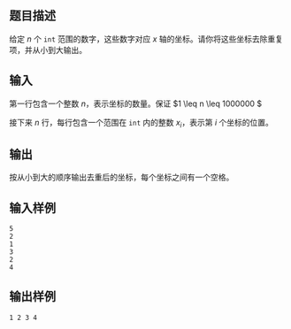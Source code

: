 ## 题目描述

给定 $n$ 个 `int` 范围的数字，这些数字对应 $x$ 轴的坐标。请你将这些坐标去除重复项，并从小到大输出。

## 输入

第一行包含一个整数 $n$，表示坐标的数量。保证 $1 \leq n  \leq 1000000 $ 

接下来 $n$ 行，每行包含一个范围在 `int` 内的整数 $x_i$，表示第 $i$ 个坐标的位置。

## 输出

按从小到大的顺序输出去重后的坐标，每个坐标之间有一个空格。

## 输入样例

    5
    2
    1
    3
    2
    4

## 输出样例

    1 2 3 4
